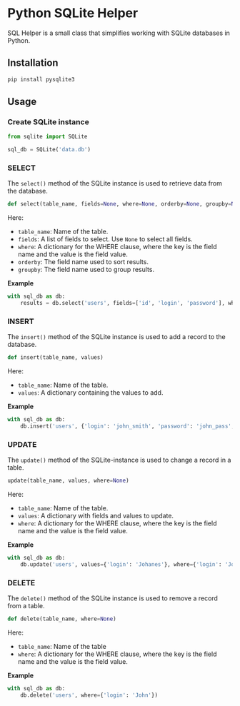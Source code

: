 # Python SQLite Helper

SQL Helper is a small class that simplifies working with SQLite databases in Python.

## Installation

```bash
pip install pysqlite3
```

## Usage

### Create SQLite instance

```python
from sqlite import SQLite

sql_db = SQLite('data.db')
```

### SELECT

The ```select()``` method of the SQLite instance is used to retrieve data from the database.

```python
def select(table_name, fields=None, where=None, orderby=None, groupby=None)
```

Here:

- ```table_name```: Name of the table.
- ```fields```: A list of fields to select. Use ```None``` to select all fields.
- ```where```: A dictionary for the WHERE clause, where the key is the field name and the value is the field value.
- ```orderby```: The field name used to sort results.
- ```groupby```: The field name used to group results.

**Example**

```python
with sql_db as db:
	results = db.select('users', fields=['id', 'login', 'password'], where={'username': 'john_smith'})
```

### INSERT

The ```insert()``` method of the SQLite instance is used to add a record to the database.

```python
def insert(table_name, values)
```

Here:
- ```table_name```: Name of the table.
- ```values```: A dictionary containing the values to add.

**Example**

```python
with sql_db as db:
	db.insert('users', {'login': 'john_smith', 'password': 'john_pass', 'first_name': 'John', 'last_name': 'Smith'})
```

### UPDATE

The ```update()``` method of the SQLite-instance is used to change a record in a table.

```python
update(table_name, values, where=None)
```

Here:
- ```table_name```: Name of the table.
- ```values```: A dictionary with fields and values to update.
- ```where```: A dictionary for the WHERE clause, where the key is the field name and the value is the field value.

**Example**

```python
with sql_db as db:
	db.update('users', values={'login': 'Johanes'}, where={'login': 'John'})
```

### DELETE

The ```delete()``` method of the SQLite instance is used to remove a record from a table.

```python
def delete(table_name, where=None)
```

Here:
- ```table_name```: Name of the table
- ```where```: A dictionary for the WHERE clause, where the key is the field name and the value is the field value.

**Example**

```python
with sql_db as db:
	db.delete('users', where={'login': 'John'})
```
